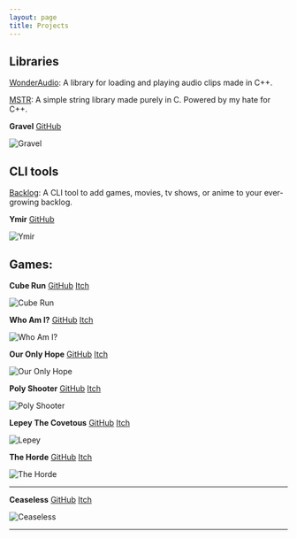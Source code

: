 ```yaml
---
layout: page
title: Projects
---
```


## Libraries

[WonderAudio](https://github.com/MohamedAG2002/WonderAudio): A library for loading and playing audio clips made in C++.

[MSTR](https://github.com/MohamedAG2002/MSTR): A simple string library made purely in C. Powered by my hate for C++.


__Gravel__ [GitHub](https://github.com/MohamedAG2002/Gravel)

![Gravel](https://mohamedag2002.github.io/assets/img/gravel.png "A minimalist game framework built with GLFW and OpenGL. Brought to you by C++.")

## CLI tools

[Backlog](http://github.com/MohamedAG2002/Backlog): A CLI tool to add games, movies, tv shows, or anime to your ever-growing backlog.

__Ymir__ [GitHub](http://github.com/MohamedAG2002/Ymir)

![Ymir](https://mohamedag2002.github.io/assets/img/ymir.png "A lightweight, simple, Linux-based C++ project generator. It's a CLI but there is a GUI version as well.")

## Games:
__Cube Run__ [GitHub](http://github.com/MohamedAG2002/CubeRun) [Itch](https://mohamedag.itch.io/cube-run) 

![Cube Run](https://mohamedag2002.github.io/assets/img/cube_run-3.png "A minimal 3D endless runner made entirely from scratch using OpenGL and C++")

__Who Am I?__ [GitHub](http://github.com/MohamedAG2002/WhoAmI) [Itch](https://mohamedag.itch.io/who-am-i)

![Who Am I?](https://mohamedag2002.github.io/assets/img/who-am-i.png "A linear story-based 2D side-scroller made with Raylib.")

__Our Only Hope__ [GitHub](http://github.com/MohamedAG2002/OurOnlyHope) [Itch](https://mohamedag.itch.io/our-only-hope) 

![Our Only Hope](https://mohamedag2002.github.io/assets/img/our-only-hope.png "A medieval peasant trying to defend his village from waves of zombies with only a spear.")

__Poly Shooter__ [GitHub](http://github.com/MohamedAG2002/PolyShooter) [Itch](https://mohamedag.itch.io/poly-shooter) 

![Poly Shooter](https://mohamedag2002.github.io/assets/img/poly-shooter-1.png "An arcade space shooter made in SDL and C++.")

__Lepey The Covetous__ [GitHub](http://github.com/MohamedAG2002/Lepey-The-Covetous) [Itch](https://mohamedag.itch.io/lepey-the-covetous)

![Lepey](https://mohamedag2002.github.io/assets/img/lepey.png "A game using the totally wrong and unrealistic Irish stereotype of a small drunk green leprechaun. Made using MonoGame and C#.")

__The Horde__ [GitHub](http://github.com/MohamedAG2002/The-Horde) [Itch](https://mohamedag.itch.io/the-horde)

![The Horde](https://mohamedag2002.github.io/assets/img/horde.png "A 2D top-down zombie shooter made in MonoGame and C#.")

___

__Ceaseless__ [GitHub](http://github.com/MohamedAG2002/Ceaseless) [Itch](https://mohamedag.itch.io/ceaseless)

![Ceaseless](https://mohamedag2002.github.io/assets/img/ceaseless.png "A simple 2D endless runner made in Raylib and C++.")

___
